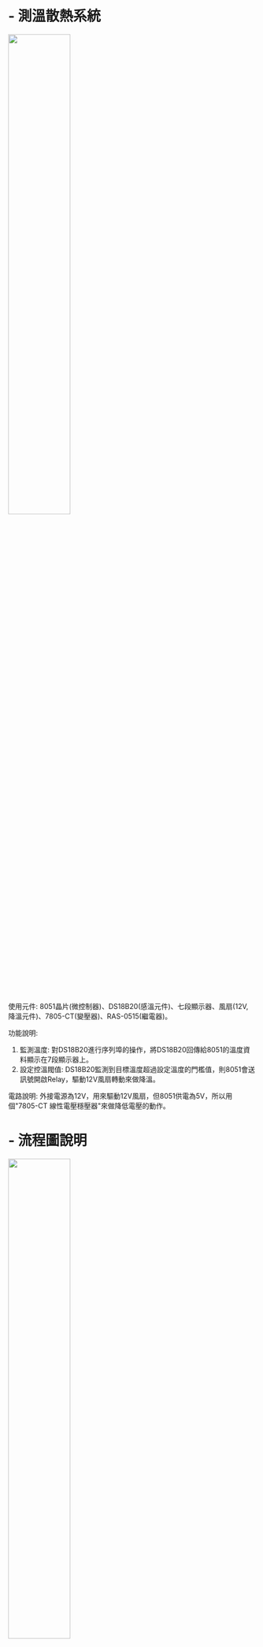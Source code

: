 # - 測溫散熱系統

<img src="https://github.com/g91358677462/-/blob/main/assets/%E6%B8%AC%E6%BA%AB%E6%95%A3%E7%86%B1%E7%B3%BB%E7%B5%B1%E4%BD%9C%E5%93%81%E5%9C%96.png" width="50%" height="50%">

使用元件: 8051晶片(微控制器)、DS18B20(感溫元件)、七段顯示器、風扇(12V, 降溫元件)、7805-CT(變壓器)、RAS-0515(繼電器)。 

功能說明: 
1. 監測溫度: 對DS18B20進行序列埠的操作，將DS18B20回傳給8051的溫度資料顯示在7段顯示器上。 
2. 設定控溫閥值: DS18B20監測到目標溫度超過設定溫度的門檻值，則8051會送訊號開啟Relay，驅動12V風扇轉動來做降溫。 

電路說明: 外接電源為12V，用來驅動12V風扇，但8051供電為5V，所以用個"7805-CT 線性電壓穩壓器"來做降低電壓的動作。

# - 流程圖說明
<img src="https://github.com/g91358677462/-/blob/main/assets/%E4%B8%BB%E6%B5%81%E7%A8%8B%E5%9C%96.png" width="50%" height="50%">
